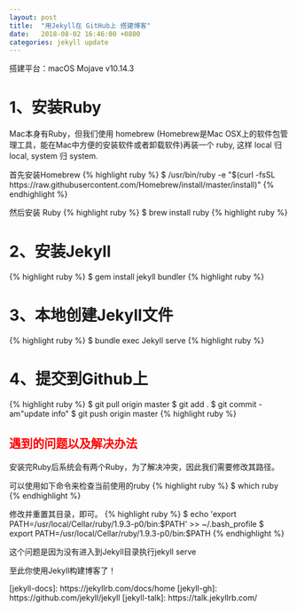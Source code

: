 ```yaml
---
layout: post
title:  "用Jekyll在 GitHub上 搭建博客"
date:   2018-08-02 16:46:00 +0800
categories: jekyll update
---
```

搭建平台：macOS Mojave v10.14.3
<h1>1、安装Ruby</h1>
<p>Mac本身有Ruby，但我们使用 homebrew (Homebrew是Mac OSX上的软件包管理工具，能在Mac中方便的安装软件或者卸载软件)再装一个 ruby, 这样 local 归 local, system 归 system.</p>
首先安装Homebrew
{% highlight ruby %}
 $ /usr/bin/ruby -e "$(curl -fsSL https://raw.githubusercontent.com/Homebrew/install/master/install)"
 {% endhighlight %}
 
然后安装 Ruby
 {% highlight ruby %}
 $ brew install ruby
 {% highlight ruby %}

<h1>2、安装Jekyll</h1>
 {% highlight ruby %}
$ gem install jekyll bundler
 {% highlight ruby %}

<h1>3、本地创建Jekyll文件</h1>
 {% highlight ruby %}
$ bundle exec Jekyll serve
 {% highlight ruby %}

 <h1>4、提交到Github上</h1>
 {% highlight ruby %}
$ git pull origin master
$ git add .
$ git commit -am"update info"
$ git push origin master
 {% highlight ruby %}

<h2 style="color:red">遇到的问题以及解决办法</h2>
<p>安装完Ruby后系统会有两个Ruby，为了解决冲突，因此我们需要修改其路径。</p>

可以使用如下命令来检查当前使用的ruby
{% highlight ruby %}
$ which ruby
{% endhighlight %}

修改并重置其目录，即可。
{% highlight ruby %}
$ echo 'export PATH=/usr/local/Cellar/ruby/1.9.3-p0/bin:$PATH' >> ~/.bash_profile $ export PATH=/usr/local/Cellar/ruby/1.9.3-p0/bin:$PATH
{% endhighlight %}
<p>这个问题是因为没有进入到Jekyll目录执行jekyll serve</p>
<p>至此你使用Jekyll构建博客了！</p>
[jekyll-docs]: https://jekyllrb.com/docs/home
[jekyll-gh]:   https://github.com/jekyll/jekyll
[jekyll-talk]: https://talk.jekyllrb.com/